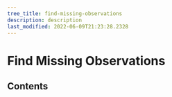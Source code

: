 ```yaml
---
tree_title: find-missing-observations
description: description
last_modified: 2022-06-09T21:23:28.2328
---
```


# Find Missing Observations

## Contents
